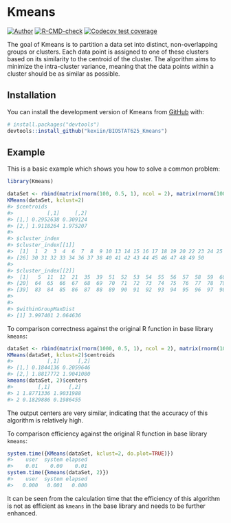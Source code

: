 
<!-- README.md is generated from README.Rmd. Please edit that file -->

# Kmeans

<!-- badges: start -->

[![Author](https://img.shields.io/badge/Author-KexinLi-red.svg "Author")](https://kexiin.gitee.io "Author")
[![R-CMD-check](https://github.com/kexiin/BIOSTAT625_Kmeans/actions/workflows/R-CMD-check.yaml/badge.svg)](https://github.com/kexiin/BIOSTAT625_Kmeans/actions/workflows/R-CMD-check.yaml)
[![Codecov test
coverage](https://codecov.io/gh/kexiin/BIOSTAT625_Kmeans/branch/main/graph/badge.svg)](https://app.codecov.io/gh/kexiin/BIOSTAT625_Kmeans?branch=main)
<!-- badges: end -->

The goal of Kmeans is to partition a data set into distinct,
non-overlapping groups or clusters. Each data point is assigned to one
of these clusters based on its similarity to the centroid of the
cluster. The algorithm aims to minimize the intra-cluster variance,
meaning that the data points within a cluster should be as similar as
possible.

## Installation

You can install the development version of Kmeans from
[GitHub](https://github.com/) with:

``` r
# install.packages("devtools")
devtools::install_github("kexiin/BIOSTAT625_Kmeans")
```

## Example

This is a basic example which shows you how to solve a common problem:

``` r
library(Kmeans)

dataSet <- rbind(matrix(rnorm(100, 0.5, 1), ncol = 2), matrix(rnorm(100, 2, 0.1), ncol = 2))
KMeans(dataSet, kclust=2)
#> $centroids
#>           [,1]     [,2]
#> [1,] 0.2952638 0.309124
#> [2,] 1.9118264 1.975207
#> 
#> $cluster_index
#> $cluster_index[[1]]
#>  [1]  1  2  3  4  6  7  8  9 10 13 14 15 16 17 18 19 20 22 23 24 25 26 27 28 29
#> [26] 30 31 32 33 34 36 37 38 40 41 42 43 44 45 46 47 48 49 50
#> 
#> $cluster_index[[2]]
#>  [1]   5  11  12  21  35  39  51  52  53  54  55  56  57  58  59  60  61  62  63
#> [20]  64  65  66  67  68  69  70  71  72  73  74  75  76  77  78  79  80  81  82
#> [39]  83  84  85  86  87  88  89  90  91  92  93  94  95  96  97  98  99 100
#> 
#> 
#> $withinGroupMaxDist
#> [1] 3.997401 2.064636
```

To comparison correctness against the original R function in base
library `kmeans`:

``` r
dataSet <- rbind(matrix(rnorm(1000, 0.5, 1), ncol = 2), matrix(rnorm(1000, 2, 0.1), ncol = 2))
KMeans(dataSet, kclust=2)$centroids
#>           [,1]      [,2]
#> [1,] 0.1844136 0.2059646
#> [2,] 1.8817772 1.9041080
kmeans(dataSet, 2)$centers
#>        [,1]      [,2]
#> 1 1.8771336 1.9031988
#> 2 0.1829886 0.1986455
```

The output centers are very similar, indicating that the accuracy of
this algorithm is relatively high.

To comparison efficiency against the original R function in base library
`kmeans`:

``` r
system.time({KMeans(dataSet, kclust=2, do.plot=TRUE)})
#>    user  system elapsed 
#>    0.01    0.00    0.01
system.time({kmeans(dataSet, 2)})
#>    user  system elapsed 
#>   0.000   0.001   0.000
```

It can be seen from the calculation time that the efficiency of this
algorithm is not as efficient as `kmeans` in the base library and needs
to be further enhanced.
